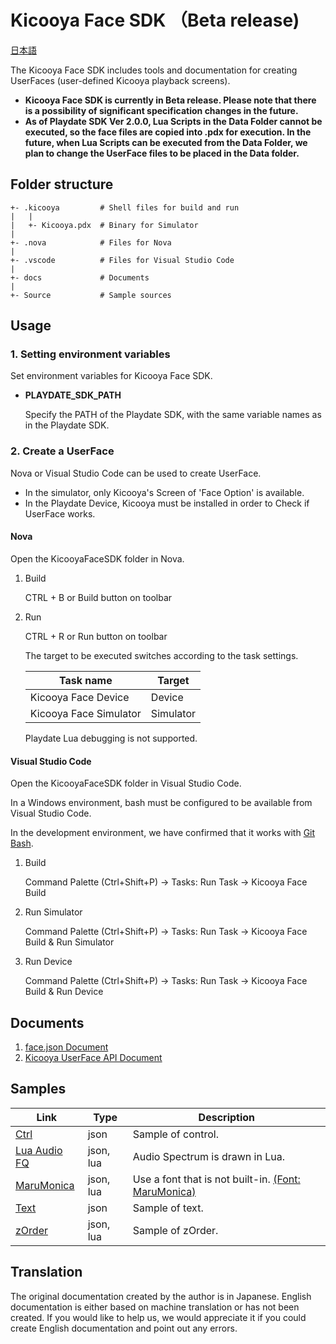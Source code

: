 # Kicooya Face SDK （Beta release)

[日本語](Readme-jp.md)

The Kicooya Face SDK includes tools and documentation for creating UserFaces (user-defined Kicooya playback screens).

- **Kicooya Face SDK is currently in Beta release. Please note that there is a possibility of significant specification changes in the future.**
- **As of Playdate SDK Ver 2.0.0, Lua Scripts in the Data Folder cannot be executed, so the face files are copied into .pdx for execution. In the future, when Lua Scripts can be executed from the Data Folder, we plan to change the UserFace files to be placed in the Data folder.**

## Folder structure

```text
+- .kicooya         # Shell files for build and run
|   |
|   +- Kicooya.pdx  # Binary for Simulator
|
+- .nova            # Files for Nova
|
+- .vscode          # Files for Visual Studio Code
|
+- docs             # Documents
|
+- Source           # Sample sources
```

## Usage

### 1. Setting environment variables

Set environment variables for Kicooya Face SDK.

- **PLAYDATE_SDK_PATH**

    Specify the PATH of the Playdate SDK, with the same variable names as in the Playdate SDK.

<!--
- **KICOOYA_PDC_PATH**
    
	Specify the path to kicooya.pdc. If not specified, kicooya.pdc included in SDK is used. *(For Kicooya development. Usually, you do not need to specify it.) *(For Kicooya development. Normally, you do not need to specify.
-->

### 2. Create a UserFace

Nova or Visual Studio Code can be used to create UserFace.

- In the simulator, only Kicooya's Screen of 'Face Option' is available.
- In the Playdate Device, Kicooya must be installed in order to Check if UserFace works.

#### Nova

Open the KicooyaFaceSDK folder in Nova.

1. Build

    CTRL + B or Build button on toolbar

1. Run

    CTRL + R or Run button on toolbar

    The target to be executed switches according to the task settings.

    |Task name|Target|
    |-|-|
    |Kicooya Face Device|Device|
    |Kicooya Face Simulator|Simulator|

    Playdate Lua debugging is not supported.

#### Visual Studio Code

Open the KicooyaFaceSDK folder in Visual Studio Code.

In a Windows environment, bash must be configured to be available from Visual Studio Code.

In the development environment, we have confirmed that it works with [Git Bash](https://gitforwindows.org/).

1. Build

    Command Palette (Ctrl+Shift+P) -> Tasks: Run Task -> Kicooya Face Build

1. Run Simulator

    Command Palette (Ctrl+Shift+P) -> Tasks: Run Task -> Kicooya Face Build & Run Simulator

1. Run Device

    Command Palette (Ctrl+Shift+P) -> Tasks: Run Task -> Kicooya Face Build & Run Device

## Documents

1. [face.json Document](docs/json.md)
1. [Kicooya UserFace API Document](docs/api.md)

## Samples

|Link|Type|Description|
|-|-|-|
|[Ctrl](./Source/ctrl)|json|Sample of control.|
|[Lua Audio FQ](./Source/lua)|json, lua|Audio Spectrum is drawn in Lua.|
|[MaruMonica](./Source/marumonica)|json, lua|Use a font that is not built-in. [(Font: MaruMonica)](http://www17.plala.or.jp/xxxxxxx/00ff/)|
|[Text](./Source/text)|json|Sample of text.|
|[zOrder](./Source/zorder)|json, lua|Sample of zOrder.|

## Translation

The original documentation created by the author is in Japanese. English documentation is either based on machine translation or has not been created. If you would like to help us, we would appreciate it if you could create English documentation and point out any errors.
